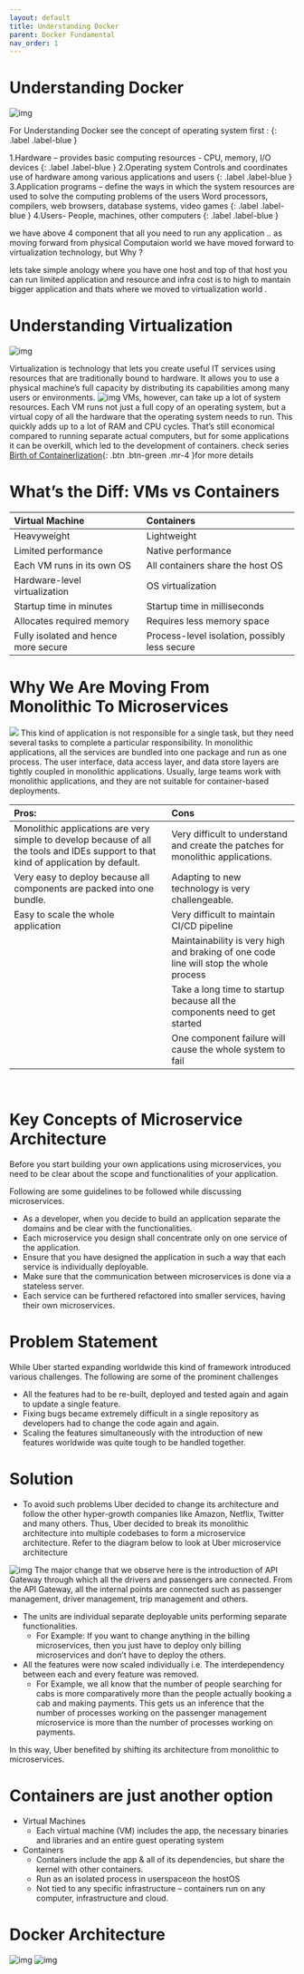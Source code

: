 ```yaml
---
layout: default
title: Understanding Docker 
parent: Docker Fundamental
nav_order: 1
---
```

# Understanding Docker 
![img](https://raw.githubusercontent.com/sangam14/ContainerLabs/master/img/four-components-of-computer-system.png) 
<br>

For Understanding Docker see the concept of operating system first :
{: .label .label-blue } 

1.Hardware – provides basic computing resources - CPU, memory, I/O devices
{: .label .label-blue }
2.Operating system Controls and coordinates use of hardware among various applications and users
{: .label .label-blue }
3.Application programs – define the ways in which the system resources are used to solve the computing problems of the users Word processors, compilers, web browsers, database systems, video games
{: .label .label-blue }
4.Users- People, machines, other computers
{: .label .label-blue }

we have above 4 component that all you need to run any application .. as moving forward from physical Computaion world we have moved forward to virtualization technology, but Why ?

lets take simple anology where you have one host and top of that host you can run limited application and resource and infra cost is to high to mantain bigger application and thats where we moved to virtualization world . 


# Understanding Virtualization
![img](https://raw.githubusercontent.com/sangam14/ContainerLabs/master/img/Virtualization.png)

Virtualization is technology that lets you create useful IT services using resources that are traditionally bound to hardware. It allows you to use a physical machine’s full capacity by distributing its capabilities among many users or environments.
![img](https://raw.githubusercontent.com/sangam14/ContainerLabs/master/img/virtualizationvscontainerlization.png)
VMs, however, can take up a lot of system resources. Each VM runs not just a full copy of an operating system, but a virtual copy of all the hardware that the operating system needs to run. This quickly adds up to a lot of RAM and CPU cycles. That’s still economical compared to running separate actual computers, but for some applications it can be overkill, which led to the development of containers. check series [ Birth of Containerlization](http://containerlabs.kubedaily.com/Birth_of_Containerization/README.html){: .btn .btn-green .mr-4 }for more details 
# What’s the Diff: VMs vs Containers

| Virtual Machine       | Containers       | 
|:-------------|:------------------|
| Heavyweight  |   Lightweight     | 
| Limited performance |   Native performance | 
| Each VM runs in its own OS   |   All containers share the host OS  | 
| Hardware-level virtualization   | OS virtualization |
| Startup time in minutes | Startup time in milliseconds |
| Allocates required memory | Requires less memory space |
| Fully isolated and hence more secure | Process-level isolation, possibly less secure |

# Why We Are Moving From Monolithic To Microservices   
![](https://raw.githubusercontent.com/sangam14/ContainerLabs/master/img/monolith.png)
This kind of application is not responsible for a single task, but they need several tasks to complete a particular responsibility. In monolithic applications, all the services are bundled into one package and run as one process. The user interface, data access layer, and data store layers are tightly coupled in monolithic applications. Usually, large teams work with monolithic applications, and they are not suitable for container-based deployments.

|  Pros:       | Cons      | 
|:-------------|:------------------|
| Monolithic applications are very simple to develop because of all the tools and IDEs support to that kind of application by default. |Very difficult to understand and create the patches for monolithic applications.|
|Very easy to deploy because all components are packed into one bundle.| Adapting to new technology is very challengeable.|
|Easy to scale the whole application|Very difficult to maintain CI/CD pipeline|
| |Maintainability is very high and braking of one code line will stop the whole process| 
| |Take a long time to startup because all the components need to get started | 
| |One component failure will cause the whole system to fail | 
<br>

# Key Concepts of Microservice Architecture

Before you start building your own applications using microservices, you need to be clear about the scope and functionalities of your application.

Following are some guidelines to be followed while discussing microservices.

   -  As a developer, when you decide to build an application separate the domains and be clear with the functionalities.
   -  Each microservice you design shall concentrate only on one service of the application.
   -  Ensure that you have designed the application in such a way that each service is individually deployable.
   -  Make sure that the communication between microservices is done via a stateless server.
   -  Each service can be furthered refactored into smaller services, having their own microservices.


# Problem Statement 

While Uber started expanding worldwide this kind of framework introduced various challenges. The following are some of the prominent challenges

- All the features had to be re-built, deployed and tested again and again to update a single feature.
- Fixing bugs became extremely difficult in a single repository as developers had to change the code again and again.
- Scaling the features simultaneously with the introduction of new features worldwide was quite tough to be handled together.

# Solution

- To avoid such problems Uber decided to change its architecture and follow the other hyper-growth companies like Amazon, Netflix, Twitter and many others. Thus, Uber decided to break its monolithic architecture into multiple codebases to form a microservice architecture.
Refer to the diagram below to look at Uber microservice architecture

![img](https://raw.githubusercontent.com/sangam14/ContainerLabs/master/img/microservice.png)
The major change that we observe here is the introduction of API Gateway through which all the drivers and passengers are connected. From the API Gateway, all the internal points are connected such as passenger management, driver management, trip management and others.
   -  The units are individual separate deployable units performing separate functionalities.
       -  For Example: If you want to change anything in the billing microservices, then you just have to deploy only billing microservices and don’t have to deploy the others.
   -  All the features were now scaled individually i.e. The interdependency between each and every feature was removed.
      - For Example, we all know that the number of people searching for cabs is more comparatively more than the people actually booking a cab and making payments. This gets us an inference that the number of processes working on the passenger management microservice is more than the number of processes working on payments.

In this way, Uber benefited by shifting its architecture from monolithic to microservices.


# Containers are just another option
- Virtual Machines
     - Each virtual machine (VM) includes the app, the necessary binaries and libraries and an entire guest operating system 
- Containers
   - Containers include the app & all of its dependencies, but share the kernel with other containers.
   - Run as an isolated process in userspaceon the hostOS
   - Not tied to any specific infrastructure – containers run on any computer, infrastructure and cloud.

# Docker Architecture

![img](https://raw.githubusercontent.com/sangam14/ContainerLabs/master/img/DockerAchitecture.png)
![img](https://raw.githubusercontent.com/sangam14/ContainerLabs/master/img/Docker_Daemon.png)








